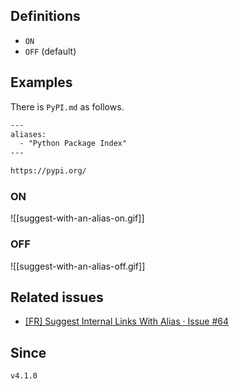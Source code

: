 ## Definitions
- `ON`
- `OFF` (default)

## Examples

There is `PyPI.md` as follows.

```txt
---
aliases:
  - "Python Package Index"
---

https://pypi.org/

```

### ON

![[suggest-with-an-alias-on.gif]]

### OFF

![[suggest-with-an-alias-off.gif]]

## Related issues

- [\[FR\] Suggest Internal Links With Alias · Issue \#64](https://github.com/tadashi-aikawa/obsidian-various-complements-plugin/issues/64)

## Since

`v4.1.0`
